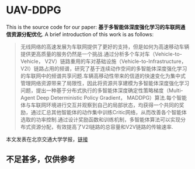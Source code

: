 # UAV-DDPG

This is the source code for our paper: **基于多智能体深度强化学习的车联网通信资源分配优化**. A brief introduction of this work is as follows:

> 无线网络的高速发展为车联网提供了更好的支持，但是如何为高速移动车辆提供更高质量的服务仍然是一个挑战.通过分析多个车对车（Vehicle-to-Vehicle， V2V）链路重用的车对基础设施（Vehicle-to-Infrastructure， V2I）链路占用的频谱，研究了基于连续动作空间的多智能体深度强化学习的车联网中的频谱共享问题.车辆高移动性带来的信道的快速变化为集中式管理网络资源带来了局限性，因此将资源共享建模为多智能体深度强化学习问题，提出一种基于分布式执行的多智能体深度确定性策略梯度（Multi-Agent Deep Deterministic Policy Gradient， MADDPG）算法.每个智能体与车联网环境进行交互并观察到自己的局部状态，均获得一个共同的奖励，通过汇总其他智能体的动作集中训练Critic网络，从而改善各个智能体选取的功率控制.通过设计奖励函数和训练机制，多智能体算法可以实现分布式资源分配，有效提高了V2I链路的总容量和V2V链路的传输速率.

本文发表在北京交通大学学报，[链接](http://jdxb.bjtu.edu.cn/CN/abstract/abstract3830.shtml)

## 不足甚多，仅供参考
